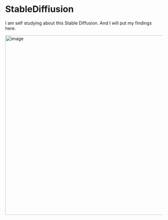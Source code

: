 # StableDiffiusion
I am self studying about this Stable Diffusion. And I will put my findings here.



<img width="576" alt="image" src="https://user-images.githubusercontent.com/39055744/214399566-a0efb179-4905-4f36-8912-e34c896d1865.png">
